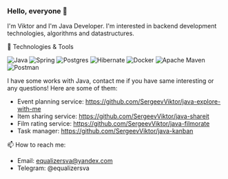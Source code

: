 ### Hello, everyone 👋

I'm Viktor and I'm Java Developer.
I'm interested in backend development technologies, algorithms and datastructures.


🔧 Technologies & Tools

![Java](https://img.shields.io/badge/java-%23ED8B00.svg?style=for-the-badge&logo=openjdk&logoColor=white)
![Spring](https://img.shields.io/badge/spring-%236DB33F.svg?style=for-the-badge&logo=spring&logoColor=white)
![Postgres](https://img.shields.io/badge/postgres-%23316192.svg?style=for-the-badge&logo=postgresql&logoColor=white)
![Hibernate](https://img.shields.io/badge/Hibernate-59666C?style=for-the-badge&logo=Hibernate&logoColor=white)
![Docker](https://img.shields.io/badge/docker-%230db7ed.svg?style=for-the-badge&logo=docker&logoColor=white)
![Apache Maven](https://img.shields.io/badge/Apache%20Maven-C71A36?style=for-the-badge&logo=Apache%20Maven&logoColor=white)
![Postman](https://img.shields.io/badge/Postman-FF6C37?style=for-the-badge&logo=postman&logoColor=white)

I have some works with Java, contact me if you have same interesting or any questions!
Here are some of them:
* Event planning service: https://github.com/SergeevViktor/java-explore-with-me
* Item sharing service: https://github.com/SergeevViktor/java-shareit
* Film rating service: https://github.com/SergeevViktor/java-filmorate
* Task manager: https://github.com/SergeevViktor/java-kanban

📫 How to reach me:
* Email: equalizersva@yandex.com
* Telegram: @equalizersva

<!--
Here are some ideas to get you started:

- 🔭 I’m currently working on ...
- 🌱 I’m currently learning ...
- 👯 I’m looking to collaborate on ...
- 🤔 I’m looking for help with ...
- 💬 Ask me about ...
- 📫 How to reach me: ...
- 😄 Pronouns: ...
- ⚡ Fun fact: ...
-->
